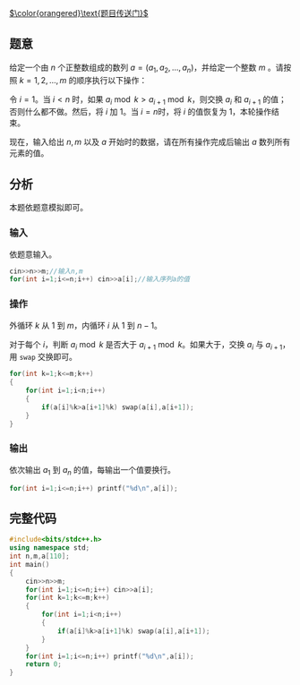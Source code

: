 [$\color{orangered}\text{题目传送门}$](https://www.luogu.com.cn/problem/AT_joi2016yo_b)

## 题意
给定一个由 $n$ 个正整数组成的数列 $a=(a_1,a_2,...,a_n)$，并给定一个整数 $m$ 。请按照 $k=1,2,\ldots,m$ 的顺序执行以下操作：

令 $i=1$。当 $i<n$ 时，如果 $a_i \bmod k>a_{i+1} \bmod k$，则交换 $a_i$ 和 $a_{i+1}$ 的值；否则什么都不做。然后，将 $i$ 加 $1$。当 $i=n$时，将 $i$ 的值恢复为 $1$，本轮操作结束。

现在，输入给出 $n,m$ 以及 $a$ 开始时的数据，请在所有操作完成后输出 $a$ 数列所有元素的值。

## 分析
本题依题意模拟即可。

### 输入
依题意输入。
```cpp
cin>>n>>m;//输入n,m
for(int i=1;i<=n;i++) cin>>a[i];//输入序列a的值
```
### 操作
外循环 $k$ 从 $1$ 到 $m$，内循环 $i$ 从 $1$ 到 $n-1$。

对于每个 $i$，判断 $a_i \bmod k$ 是否大于 $a_{i+1} \bmod k$。如果大于，交换 $a_i$ 与 $a_{i+1}$，用 `swap` 交换即可。
```cpp
for(int k=1;k<=m;k++)
{
	for(int i=1;i<n;i++)
	{
		if(a[i]%k>a[i+1]%k) swap(a[i],a[i+1]);
	}
}
```
### 输出
依次输出 $a_1$ 到 $a_n$ 的值，每输出一个值要换行。
```cpp
for(int i=1;i<=n;i++) printf("%d\n",a[i]);
```

## 完整代码
```cpp
#include<bits/stdc++.h>
using namespace std;
int n,m,a[110];
int main()
{
	cin>>n>>m;
	for(int i=1;i<=n;i++) cin>>a[i];
	for(int k=1;k<=m;k++)
	{
		for(int i=1;i<n;i++)
		{
			if(a[i]%k>a[i+1]%k) swap(a[i],a[i+1]);
		}
	}
	for(int i=1;i<=n;i++) printf("%d\n",a[i]);
    return 0;
}
```